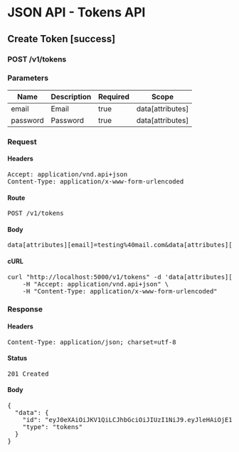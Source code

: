 # JSON API - Tokens API

## Create Token [success]

### POST /v1/tokens

### Parameters

| Name | Description | Required | Scope |
|------|-------------|----------|-------|
| email | Email | true | data[attributes] |
| password | Password | true | data[attributes] |

### Request

#### Headers

<pre>Accept: application/vnd.api+json
Content-Type: application/x-www-form-urlencoded</pre>

#### Route

<pre>POST /v1/tokens</pre>

#### Body

<pre>data[attributes][email]=testing%40mail.com&data[attributes][password]=123456</pre>

#### cURL

<pre class="request">curl &quot;http://localhost:5000/v1/tokens&quot; -d &#39;data[attributes][email]=testing%40mail.com&amp;data[attributes][password]=123456&#39; -X POST \
	-H &quot;Accept: application/vnd.api+json&quot; \
	-H &quot;Content-Type: application/x-www-form-urlencoded&quot;</pre>

### Response

#### Headers

<pre>Content-Type: application/json; charset=utf-8</pre>

#### Status

<pre>201 Created</pre>

#### Body

<pre>{
  "data": {
    "id": "eyJ0eXAiOiJKV1QiLCJhbGciOiJIUzI1NiJ9.eyJleHAiOjE1NDI4MTgzOTEsInN1YiI6NDY3fQ.rdPpE2ssWGxRqyd_NDHaX2tuR-snkqEvw80fS4p8g-4",
    "type": "tokens"
  }
}</pre>
